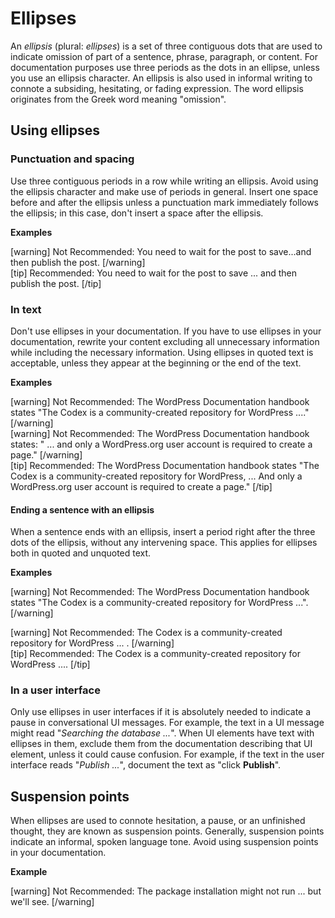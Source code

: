 # Ellipses

<!--Key point: In general, avoid using ellipses. -->

An *ellipsis* (plural: *ellipses*) is a set of three contiguous dots that are used to indicate omission of part of a sentence, phrase, paragraph, or content. For documentation purposes use three periods as the dots in an ellipse, unless you use an ellipsis character. An ellipsis is also used in informal writing to connote a subsiding, hesitating, or fading expression. The word ellipsis originates from the Greek word meaning "omission".

## Using ellipses

### Punctuation and spacing

Use three contiguous periods in a row while writing an ellipsis. Avoid using the ellipsis character and make use of periods in general. Insert one space before and after the ellipsis unless a punctuation mark immediately follows the ellipsis; in this case, don't insert a space after the ellipsis.

**Examples**  

[warning] Not Recommended: You need to wait for the post to save...and then publish the post. [/warning]  
[tip] Recommended: You need to wait for the post to save ... and then publish the post. [/tip]

### In text

Don't use ellipses in your documentation. If you have to use ellipses in your documentation, rewrite your content excluding all unnecessary information while including the necessary information.  Using ellipses in quoted text is acceptable, unless they appear at the beginning or the end of the text.

**Examples**  

[warning] Not Recommended: The WordPress Documentation handbook states "The Codex is a community-created repository for WordPress ...." [/warning]  
[warning] Not Recommended: The WordPress Documentation handbook states: " ... and only a WordPress.org user account is required to create a page." [/warning]  
[tip] Recommended: The WordPress Documentation handbook states "The Codex is a community-created repository for WordPress, ... And only a WordPress.org user account is required to create a page." [/tip]  

#### Ending a sentence with an ellipsis

When a sentence ends with an ellipsis, insert a period right after the three dots of the ellipsis, without any intervening space. This applies for ellipses both in quoted and unquoted text.

**Examples**  

[warning] Not Recommended: The WordPress Documentation handbook states "The Codex is a community-created repository for WordPress ...". [/warning]  

[warning] Not Recommended: The Codex is a community-created repository for WordPress ... . [/warning]  
[tip] Recommended: The Codex is a community-created repository for WordPress .... [/tip]  

### In a user interface

Only use ellipses in user interfaces if it is absolutely needed to indicate a pause in conversational UI messages. For example, the text in a UI message might read "*Searching the database ...*".
When UI elements have text with ellipses in them, exclude them from the documentation describing that UI element, unless it could cause confusion. For example, if the text in the user interface reads "*Publish ...*", document the text as "click **Publish**".

## Suspension points

When ellipses are used to connote hesitation, a pause, or an unfinished thought, they are known as suspension points. Generally, suspension points indicate an informal, spoken language tone.  Avoid using suspension points in your documentation.

**Example**  

[warning] Not Recommended: The package installation might not run ... but we'll see. [/warning]  
